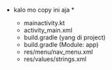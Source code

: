 * kalo mo copy ini aja *

  - mainactivity.kt
  - activity_main.xml
  - build.gradle (yang di project)
  - build.gradle (Module: app)
  - res/menu/nav_menu.xml
  - res/values/strings.xml
